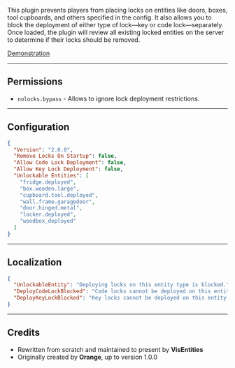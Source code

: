 This plugin prevents players from placing locks on entities like doors, boxes, tool cupboards, and others specified in the config. It also allows you to block the deployment of either type of lock—key or code lock—separately. Once loaded, the plugin will review all existing locked entities on the server to determine if their locks should be removed.

[Demonstration]()

-----------------

## Permissions
- `nolocks.bypass` - Allows to ignore lock deployment restrictions.

---------------

## Configuration

```json
{
  "Version": "2.0.0",
  "Remove Locks On Startup": false,
  "Allow Code Lock Deployment": false,
  "Allow Key Lock Deployment": false,
  "Unlockable Entities": [
    "fridge.deployed",
    "box.wooden.large",
    "cupboard.tool.deployed",
    "wall.frame.garagedoor",
    "door.hinged.metal",
    "locker.deployed",
    "woodbox_deployed"
  ]
}
```

-----------------------

## Localization

```json
{
  "UnlockableEntity": "Deploying locks on this entity type is blocked.",
  "DeployCodeLockBlocked": "Code locks cannot be deployed on this entity.",
  "DeployKeyLockBlocked": "Key locks cannot be deployed on this entity."
}
```

---------------


## Credits

 * Rewritten from scratch and maintained to present by **VisEntities**
 * Originally created by **Orange**, up to version 1.0.0